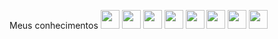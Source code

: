 Meus conhecimentos
<img loading="lazy" src="https://cdn.jsdelivr.net/gh/devicons/devicon@latest/icons/php/php-original.svg" width="30" height="30"/> 
<img loading="lazy" src="https://cdn.jsdelivr.net/gh/devicons/devicon@latest/icons/laravel/laravel-original.svg" width="30" height="30"/>
<img loading="lazy" src="https://cdn.jsdelivr.net/gh/devicons/devicon@latest/icons/insomnia/insomnia-original.svg" width="30" height="30"/> 
<img loading="lazy" src="https://cdn.jsdelivr.net/gh/devicons/devicon@latest/icons/mysql/mysql-original.svg" width="30" height="30"/> 
<img loading="lazy" src="https://cdn.jsdelivr.net/gh/devicons/devicon@latest/icons/bootstrap/bootstrap-original-wordmark.svg" width="30" height="30"/>
<img loading="lazy" src="https://cdn.jsdelivr.net/gh/devicons/devicon@latest/icons/html5/html5-original-wordmark.svg" width="30" height="30"/>
<img src="https://cdn.jsdelivr.net/gh/devicons/devicon@latest/icons/css3/css3-original.svg" width="30" height="30"/>
<img src="https://cdn.jsdelivr.net/gh/devicons/devicon@latest/icons/git/git-original.svg" width="30" height="30"/>
          
          
          

          
          
          
          
